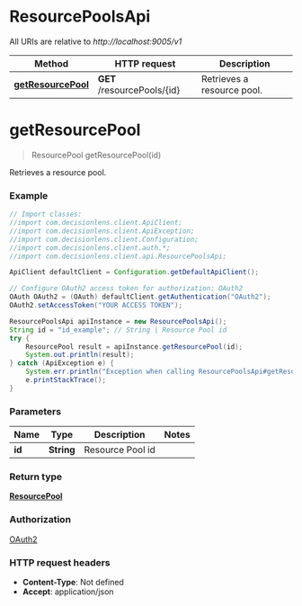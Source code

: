 # ResourcePoolsApi

All URIs are relative to *http://localhost:9005/v1*

Method | HTTP request | Description
------------- | ------------- | -------------
[**getResourcePool**](ResourcePoolsApi.md#getResourcePool) | **GET** /resourcePools/{id} | Retrieves a resource pool.


<a name="getResourcePool"></a>
# **getResourcePool**
> ResourcePool getResourcePool(id)

Retrieves a resource pool.

### Example
```java
// Import classes:
//import com.decisionlens.client.ApiClient;
//import com.decisionlens.client.ApiException;
//import com.decisionlens.client.Configuration;
//import com.decisionlens.client.auth.*;
//import com.decisionlens.client.api.ResourcePoolsApi;

ApiClient defaultClient = Configuration.getDefaultApiClient();

// Configure OAuth2 access token for authorization: OAuth2
OAuth OAuth2 = (OAuth) defaultClient.getAuthentication("OAuth2");
OAuth2.setAccessToken("YOUR ACCESS TOKEN");

ResourcePoolsApi apiInstance = new ResourcePoolsApi();
String id = "id_example"; // String | Resource Pool id
try {
    ResourcePool result = apiInstance.getResourcePool(id);
    System.out.println(result);
} catch (ApiException e) {
    System.err.println("Exception when calling ResourcePoolsApi#getResourcePool");
    e.printStackTrace();
}
```

### Parameters

Name | Type | Description  | Notes
------------- | ------------- | ------------- | -------------
 **id** | **String**| Resource Pool id |

### Return type

[**ResourcePool**](ResourcePool.md)

### Authorization

[OAuth2](../README.md#OAuth2)

### HTTP request headers

 - **Content-Type**: Not defined
 - **Accept**: application/json

